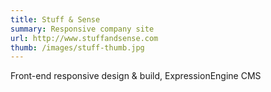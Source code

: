 ```yaml
---
title: Stuff & Sense
summary: Responsive company site
url: http://www.stuffandsense.com
thumb: /images/stuff-thumb.jpg
---
```


Front-end responsive design & build, ExpressionEngine CMS